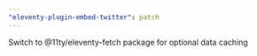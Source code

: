 ```yaml
---
"eleventy-plugin-embed-twitter": patch
---
```


Switch to @11ty/eleventy-fetch package for optional data caching
